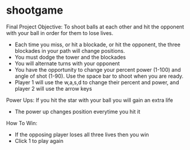 # shootgame
Final Project
Objective: To shoot balls at each other and hit the opponent with your ball in order for them to lose lives.
  - Each time you miss, or hit a blockade, or hit the opponent, the three blockades in your path will change positions.
  - You must dodge the tower and the blockades
  - You will alternate turns with your opponent
  - You have the opportunity to change your percent power (1-100) and angle of shot (1-90). Use the space bar to shoot when you are ready.
  - Player 1 will use the w,a,s,d to change their percent and power, and player 2 will use the arrow keys

Power Ups: If you hit the star with your ball you will gain an extra life
  - The power up changes position everytime you hit it

How To Win:
  - If the opposing player loses all three lives then you win
  - Click 1 to play again

